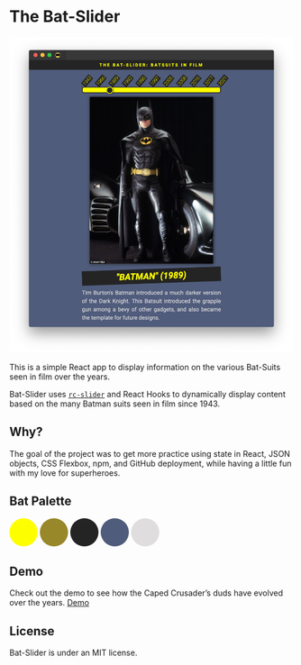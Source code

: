 # The Bat-Slider

![The Bat-Slider Screenshot](./src/img/bat-slider-screenshot.png)

This is a simple React app to display information on the various Bat-Suits seen in film over the years.

Bat-Slider uses [`rc-slider`](https://github.com/react-component/slider) and React Hooks to dynamically display content based on the many Batman suits seen in film since 1943.

## Why?

The goal of the project was to get more practice using state in React, JSON objects, CSS Flexbox, npm, and GitHub deployment, while having a little fun with my love for superheroes.


## Bat Palette

<div style="display: inline-block; height: 50px; width: 50px; border-radius: 50%; background: #fdff00"></div>
<div style="display: inline-block; height: 50px; width: 50px; border-radius: 50%; background: #988829"></div>
<div style="display: inline-block; height: 50px; width: 50px; border-radius: 50%; background: #242424"></div>
<div style="display: inline-block; height: 50px; width: 50px; border-radius: 50%; background: #505c7c;"></div>
<div style="display: inline-block;height: 50px; width: 50px; border-radius: 50%; background: #dfdddd;"></div>

## Demo

Check out the demo to see how the Caped Crusader’s duds have evolved over the years.
[Demo](https://timmybytes.github.io/react-bat-slider-app/)

## License

Bat-Slider is under an MIT license.

